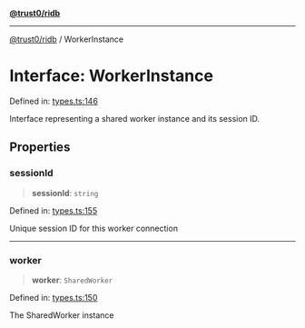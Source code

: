 [**@trust0/ridb**](../README.md)

***

[@trust0/ridb](../README.md) / WorkerInstance

# Interface: WorkerInstance

Defined in: [types.ts:146](https://github.com/trust0-project/RIDB/blob/dadb7562efa81f891f1f7cc24d5ad8f9fb46af94/packages/ridb/src/types.ts#L146)

Interface representing a shared worker instance and its session ID.

## Properties

### sessionId

> **sessionId**: `string`

Defined in: [types.ts:155](https://github.com/trust0-project/RIDB/blob/dadb7562efa81f891f1f7cc24d5ad8f9fb46af94/packages/ridb/src/types.ts#L155)

Unique session ID for this worker connection

***

### worker

> **worker**: `SharedWorker`

Defined in: [types.ts:150](https://github.com/trust0-project/RIDB/blob/dadb7562efa81f891f1f7cc24d5ad8f9fb46af94/packages/ridb/src/types.ts#L150)

The SharedWorker instance
